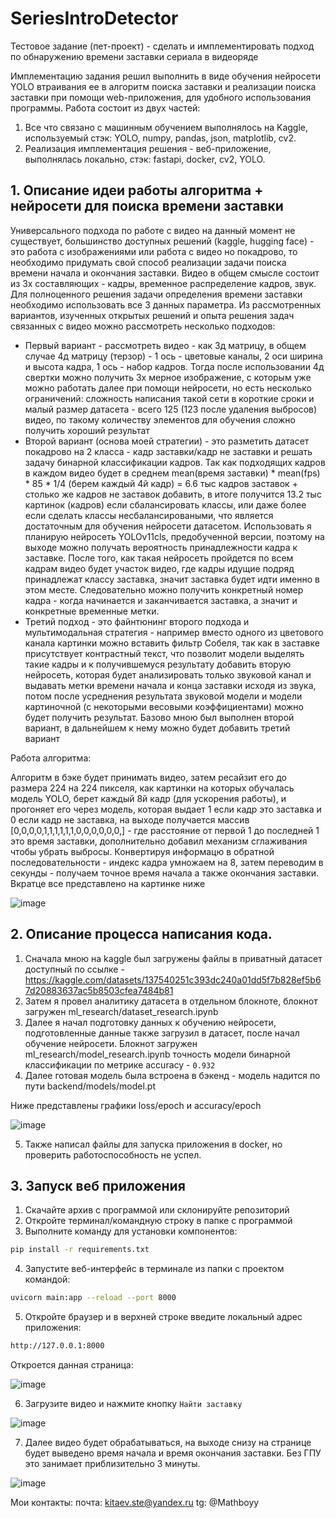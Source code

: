 # SeriesIntroDetector
Тестовое задание (пет-проект) - сделать и имплементировать подход по обнаружению времени заставки сериала в видеоряде 

Имплементацию задания решил выполнить в виде обучения нейросети YOLO втраивания ее в алгоритм поиска заставки и реализации поиска заставки при помощи web-приложения, для удобного использования программы.
Работа состоит из двух частей:

1. Все что связано с машинным обучением выполнялось на Kaggle, используемый стэк: YOLO, numpy, pandas, json, matplotlib, cv2.
2. Реализация имплементация решения - веб-приложение, выполнялась локально, стэк: fastapi, docker, cv2, YOLO.

## 1. Описание идеи работы алгоритма + нейросети для поиска времени заставки

Универсального подхода по работе с видео на данный момент не существует, большинство доступных решений (kaggle, hugging face) - это работа с изображениями или работа с видео но покадрово, то необходимо придумать свой способ реализации задачи поиска времени начала и окончания заставки.
Видео в общем смысле состоит из 3х составляющих - кадры, временное распределение кадров, звук. Для полноценного решения задачи определения времени заставки необходимо использовать все 3 данных параметра.
Из рассмотренных вариантов, изученных открытых решений и опыта решения задач связанных с видео можно рассмотреть несколько подходов:
- Первый вариант - рассмотреть видео - как 3д матрицу, в общем случае 4д матрицу (терзор) - 1 ось - цветовые каналы, 2 оси ширина и высота кадра, 1 ось - набор кадров. Тогда после использовании 4д свертки можно получить 3х мерное изображение, с которым уже можно работать далее при помощи нейросети, но есть несколько ограничений: сложность написания такой сети в короткие сроки и малый размер датасета - всего 125 (123 после удаления выбросов) видео, по такому количеству элементов для обучения сложно получить хороший результат
- Второй вариант (основа моей стратегии) - это разметить датасет покадрово на 2 класса - кадр заставки/кадр не заставки и решать задачу бинарной классификации кадров. Так как подходящих кадров в каждом видео будет в среднем mean(время заставки) * mean(fps) * 85 * 1/4 (берем каждый 4й кадр) = 6.6 тыс кадров заставок + столько же кадров не заставок добавить, в итоге получится 13.2 тыс картинок (кадров) если сбалансировать классы, или даже более если сделать классы несбалансироваными, что является достаточным для обучения нейросети датасетом. Использовать я планирую нейросеть YOLOv11cls, предобученной версии, поэтому на выходе можно получать вероятность принадлежности кадра к заставке. После того, как такая нейросеть пройдется по всем кадрам видео будет участок видео, где кадры идущие подряд принадлежат классу заставка, значит заставка будет идти именно в этом месте. Следовательно можно получить конкретный номер кадра - когда начинается и заканчивается заставка, а значит и конкретные временные метки.
- Третий подход - это файнтюнинг второго подхода и мультимодальная стратегия - например вместо одного из цветового канала картинки можно вставить фильтр Cобеля, так как в заставке присутствует контрастный текст, что позволит модели выделять такие кадры и к получившемуся результату добавить вторую нейросеть, которая будет анализировать только звуковой канал и выдавать метки времени начала и конца заставки исходя из звука, потом после усреднения результата звуковой модели и модели картиночной (с некоторыми весовыми коэффициентами) можно будет получить результат.
Базово мною был выполнен второй вариант, в дальнейшем к нему можно будет добавить третий вариант

Работа алгоритма:

Алгоритм в бэке будет принимать видео, затем ресайзит его до размера 224 на 224 пикселя, как картинки на которых обучалась модель YOLO, берет каждый 8й кадр (для ускорения работы), и прогоняет его через модель, которая выдает 1 если кадр это заставка и 0 если кадр не заставка, на выходе получается массив [0,0,0,0,1,1,1,1,1,1,0,0,0,0,0,0,] - где расстояние от первой 1 до последней 1 это время заставки, дополнительно добавил механизм сглаживания чтобы убрать выбросы. Конвертируя информацю в обратной последовательности - индекс кадра умножаем на 8, затем переводим в секунды - получаем точное время начала а также окончания заставки. Вкратце все представлено на картинке ниже

![image](https://github.com/user-attachments/assets/b9ab00ca-2fa2-4cf2-8787-e6af69841c9b)

## 2. Описание процесса написания кода.

1. Сначала мною на kaggle был загружены файлы в приватный датасет доступный по ссылке - https://kaggle.com/datasets/137540251c393dc240a01dd5f7b828ef5b67d20883637ac5b8503cfea7484b81
2. Затем я провел аналитику датасета в отдельном блокноте, блокнот загружен ml_research/dataset_research.ipynb
3. Далее я начал подготовку данных к обучению нейросети, подготовленные данные также загрузил в датасет, после начал обучение нейросети. Блокнот загружен ml_research/model_research.ipynb точность модели бинарной классификации по метрике accuracy - ```0.932```
4. Далее готовая модель была встроена в бэкенд - модель надится по пути backend/models/model.pt

Ниже представлены графики loss/epoch и accuracy/epoch

![image](https://github.com/user-attachments/assets/9335f281-70b4-4170-b89a-143d58ae86fc)

5. Также написал файлы для запуска приложения в docker, но проверить работоспособность не успел. 

## 3. Запуск веб приложения

1. Скачайте архив с программой или склонируйте репозиторий
2. Откройте терминал/командную строку в папке с программой
3. Выполните команду для установки компонентов:
```bash
pip install -r requirements.txt
```
4. Запустите веб-интерфейс в терминале из папки с проектом командой:
```bash
uvicorn main:app --reload --port 8000
```
5. Откройте браузер и в верхней строке введите локальный адрес приложения:
```bash
http://127.0.0.1:8000
```
Откроется данная страница:

![image](https://github.com/user-attachments/assets/dc45a262-e0ff-45f1-bf2b-c874a649b575)

6. Загрузите видео и нажмите кнопку ```Найти заставку```

![image](https://github.com/user-attachments/assets/d4b0b35d-bf03-4ca4-a678-f7ae88a97f59)

7. Далее видео будет обрабатываться, на выходе снизу на странице будет выведено время начала и время окончания заставки. Без ГПУ это занимает приблизительно 3 минуты.

![image](https://github.com/user-attachments/assets/ab8130ab-a4bb-4af4-99ae-bf94481c66f0)


Мои контакты:
почта: kitaev.ste@yandex.ru
tg: @Mathboyy

